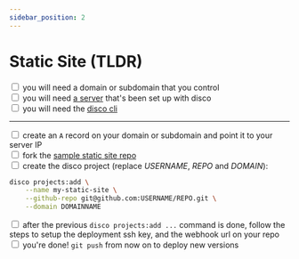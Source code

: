 ```yaml
---
sidebar_position: 2
---
```


# Static Site (TLDR)

<input type="checkbox" /> you will need a domain or subdomain that you control  
<input type="checkbox" /> you will need [a server](http://localhost:3000/get-started/get-a-server) that's been set up with disco  
<input type="checkbox" /> you will need the [disco cli](../get-started/install-the-cli)  

---

<input type="checkbox" /> create an `A` record on your domain or subdomain and point it to your server IP  
<input type="checkbox" /> fork the [sample static site repo](https://github.com/letsdiscodev/example-static-site/fork)  
<input type="checkbox" /> create the disco project (replace *USERNAME*, *REPO* and *DOMAIN*):

```bash
disco projects:add \
    --name my-static-site \
    --github-repo git@github.com:USERNAME/REPO.git \
    --domain DOMAINNAME
```

<input type="checkbox" /> after the previous `disco projects:add ...` command is done, follow the steps to setup the deployment ssh key, and the webhook url on your repo   
<input type="checkbox" /> you're done! `git push` from now on to deploy new versions